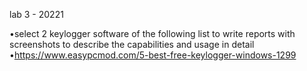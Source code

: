 lab 3 - 20221


•select 2 keylogger software of the following list to  write reports with screenshots to describe the capabilities and usage in detail
•https://www.easypcmod.com/5-best-free-keylogger-windows-1299
